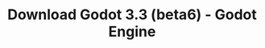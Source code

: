 ---
# Generated by /tools/generators/src/download_archive_generator !!! do not edit by hand !!!
title: 'Download Godot 3.3 (beta6) - Godot Engine'
type: 'download/archive'
name: '3.3'
flavor: 'beta6'
release_date: '2021-01-16T03:00:00-00:00'
release_notes: 'article/dev-snapshot-godot-3-2-4-beta-6/'
primaryPlatforms:
  - 'android.apk'
  - 'macos.universal'
  - 'windows.64'
  - 'linux_server.headless.64'
  - 'web'
  - 'templates'
links:
  android.apk:
    name: 'android.apk'
    title: 'Android'
    caption: 'Universal APK (ARM64 + ARMv7 + x86_64 + x86)'
    tags:
      - 'APK download'
      - 'ARM64/v7'
      - 'x86 (64 & 32 bit)'
    hosts:
      github_builds:
        regular: 'https://github.com/godotengine/godot-builds/releases/download/3.3-beta6/Godot_v3.3-beta6_android_editor.apk'
        mono: '#'
      github:
        regular: 'https://github.com/godotengine/godot/releases/download/3.3-beta6/Godot_v3.3-beta6_android_editor.apk'
        mono: '#'
  macos.universal:
    name: 'macos.universal'
    title: 'macOS'
    caption: 'Universal (x86_64 + Apple Silicon)'
    tags:
      - 'Intel/Apple Silicon'
      - '64 bit'
    hosts:
      github_builds:
        regular: 'https://github.com/godotengine/godot-builds/releases/download/3.3-beta6/Godot_v3.3-beta6_osx.universal.zip'
        mono: 'https://github.com/godotengine/godot-builds/releases/download/3.3-beta6/Godot_v3.3-beta6_mono_osx.universal.zip'
      github:
        regular: 'https://github.com/godotengine/godot/releases/download/3.3-beta6/Godot_v3.3-beta6_osx.universal.zip'
        mono: 'https://github.com/godotengine/godot/releases/download/3.3-beta6/Godot_v3.3-beta6_mono_osx.universal.zip'
  windows.64:
    name: 'windows.64'
    title: 'Windows'
    caption: 'Standard (x86_64)'
    tags:
      - '64 bit'
    hosts:
      github_builds:
        regular: 'https://github.com/godotengine/godot-builds/releases/download/3.3-beta6/Godot_v3.3-beta6_win64.exe.zip'
        mono: 'https://github.com/godotengine/godot-builds/releases/download/3.3-beta6/Godot_v3.3-beta6_mono_win64.zip'
      github:
        regular: 'https://github.com/godotengine/godot/releases/download/3.3-beta6/Godot_v3.3-beta6_win64.exe.zip'
        mono: 'https://github.com/godotengine/godot/releases/download/3.3-beta6/Godot_v3.3-beta6_mono_win64.zip'
  linux_server.headless.64:
    name: 'linux_server.headless.64'
    title: 'Linux Server'
    caption: 'Headless (x86_64)'
    tags:
      - '64 bit'
      - 'Headless'
    hosts:
      github_builds:
        regular: 'https://github.com/godotengine/godot-builds/releases/download/3.3-beta6/Godot_v3.3-beta6_linux_headless.64.zip'
        mono: 'https://github.com/godotengine/godot-builds/releases/download/3.3-beta6/Godot_v3.3-beta6_mono_linux_headless_64.zip'
      github:
        regular: 'https://github.com/godotengine/godot/releases/download/3.3-beta6/Godot_v3.3-beta6_linux_headless.64.zip'
        mono: 'https://github.com/godotengine/godot/releases/download/3.3-beta6/Godot_v3.3-beta6_mono_linux_headless_64.zip'
  web:
    name: 'web'
    title: 'Web editor'
    caption: ''
    tags:
      - 'Self-hosted'
      - 'Cross-platform'
    hosts:
      github_builds:
        regular: 'https://github.com/godotengine/godot-builds/releases/download/3.3-beta6/Godot_v3.3-beta6_web_editor.zip'
        mono: '#'
      github:
        regular: 'https://github.com/godotengine/godot/releases/download/3.3-beta6/Godot_v3.3-beta6_web_editor.zip'
        mono: '#'
  linux.64:
    name: 'linux.64'
    title: 'Linux'
    caption: 'Standard (x86_64)'
    tags:
      - '64 bit'
    hosts:
      github_builds:
        regular: 'https://github.com/godotengine/godot-builds/releases/download/3.3-beta6/Godot_v3.3-beta6_x11.64.zip'
        mono: 'https://github.com/godotengine/godot-builds/releases/download/3.3-beta6/Godot_v3.3-beta6_mono_x11_64.zip'
      github:
        regular: 'https://github.com/godotengine/godot/releases/download/3.3-beta6/Godot_v3.3-beta6_x11.64.zip'
        mono: 'https://github.com/godotengine/godot/releases/download/3.3-beta6/Godot_v3.3-beta6_mono_x11_64.zip'
  linux.32:
    name: 'linux.32'
    title: 'Linux'
    caption: 'Standard (x86)'
    tags:
      - '32 bit'
    hosts:
      github_builds:
        regular: 'https://github.com/godotengine/godot-builds/releases/download/3.3-beta6/Godot_v3.3-beta6_x11.32.zip'
        mono: 'https://github.com/godotengine/godot-builds/releases/download/3.3-beta6/Godot_v3.3-beta6_mono_x11_32.zip'
      github:
        regular: 'https://github.com/godotengine/godot/releases/download/3.3-beta6/Godot_v3.3-beta6_x11.32.zip'
        mono: 'https://github.com/godotengine/godot/releases/download/3.3-beta6/Godot_v3.3-beta6_mono_x11_32.zip'
  windows.32:
    name: 'windows.32'
    title: 'Windows'
    caption: 'Standard (x86)'
    tags:
      - '32 bit'
    hosts:
      github_builds:
        regular: 'https://github.com/godotengine/godot-builds/releases/download/3.3-beta6/Godot_v3.3-beta6_win32.exe.zip'
        mono: 'https://github.com/godotengine/godot-builds/releases/download/3.3-beta6/Godot_v3.3-beta6_mono_win32.zip'
      github:
        regular: 'https://github.com/godotengine/godot/releases/download/3.3-beta6/Godot_v3.3-beta6_win32.exe.zip'
        mono: 'https://github.com/godotengine/godot/releases/download/3.3-beta6/Godot_v3.3-beta6_mono_win32.zip'
  linux_server.64:
    name: 'linux_server.64'
    title: 'Linux Server'
    caption: 'Standard (x86_64)'
    tags:
      - '64 bit'
    hosts:
      github_builds:
        regular: 'https://github.com/godotengine/godot-builds/releases/download/3.3-beta6/Godot_v3.3-beta6_linux_server.64.zip'
        mono: 'https://github.com/godotengine/godot-builds/releases/download/3.3-beta6/Godot_v3.3-beta6_mono_linux_server_64.zip'
      github:
        regular: 'https://github.com/godotengine/godot/releases/download/3.3-beta6/Godot_v3.3-beta6_linux_server.64.zip'
        mono: 'https://github.com/godotengine/godot/releases/download/3.3-beta6/Godot_v3.3-beta6_mono_linux_server_64.zip'
  aar_library:
    name: 'aar_library'
    title: 'AAR library'
    caption: ''
    tags:
      - 'Android plugins'
      - 'Java'
      - 'Kotlin'
    hosts:
      github_builds:
        regular: 'https://github.com/godotengine/godot-builds/releases/download/3.3-beta6/godot-lib.3.3.beta6.release.aar'
        mono: 'https://github.com/godotengine/godot-builds/releases/download/3.3-beta6/godot-lib.3.3.beta6.mono.release.aar'
      github:
        regular: 'https://github.com/godotengine/godot/releases/download/3.3-beta6/godot-lib.3.3.beta6.release.aar'
        mono: 'https://github.com/godotengine/godot/releases/download/3.3-beta6/godot-lib.3.3.beta6.mono.release.aar'
  templates:
    name: 'templates'
    title: 'Export templates'
    caption: ''
    tags:
      - 'Used to export your games to all supported platforms'
    hosts:
      github_builds:
        regular: 'https://github.com/godotengine/godot-builds/releases/download/3.3-beta6/Godot_v3.3-beta6_export_templates.tpz'
        mono: 'https://github.com/godotengine/godot-builds/releases/download/3.3-beta6/Godot_v3.3-beta6_mono_export_templates.tpz'
      github:
        regular: 'https://github.com/godotengine/godot/releases/download/3.3-beta6/Godot_v3.3-beta6_export_templates.tpz'
        mono: 'https://github.com/godotengine/godot/releases/download/3.3-beta6/Godot_v3.3-beta6_mono_export_templates.tpz'
---